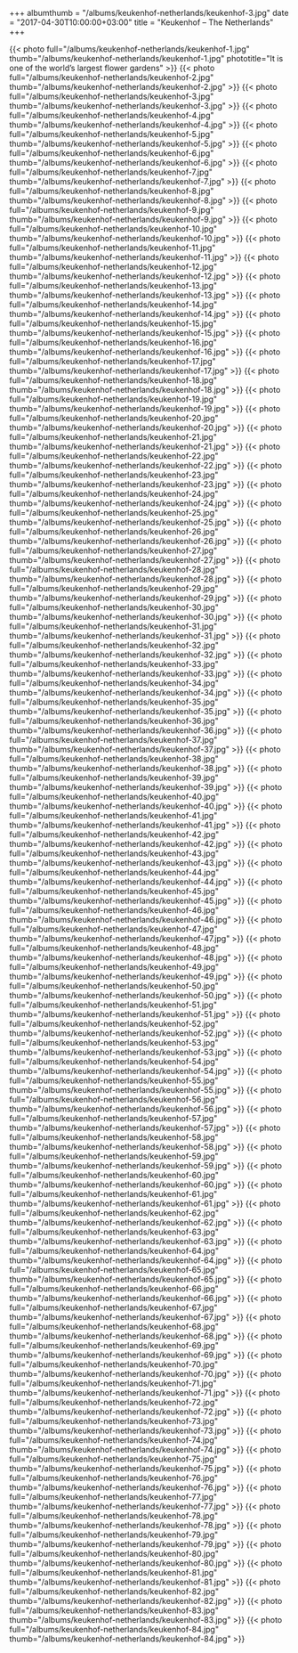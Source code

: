 +++
albumthumb = "/albums/keukenhof-netherlands/keukenhof-3.jpg"
date = "2017-04-30T10:00:00+03:00"
title = "Keukenhof – The Netherlands"
+++

{{< photo full="/albums/keukenhof-netherlands/keukenhof-1.jpg" thumb="/albums/keukenhof-netherlands/keukenhof-1.jpg" 
phototitle="It is one of the world’s largest flower gardens" >}}
{{< photo full="/albums/keukenhof-netherlands/keukenhof-2.jpg" 
         thumb="/albums/keukenhof-netherlands/keukenhof-2.jpg"  >}}
{{< photo full="/albums/keukenhof-netherlands/keukenhof-3.jpg" 
         thumb="/albums/keukenhof-netherlands/keukenhof-3.jpg"  >}}
{{< photo full="/albums/keukenhof-netherlands/keukenhof-4.jpg" 
         thumb="/albums/keukenhof-netherlands/keukenhof-4.jpg"  >}}
{{< photo full="/albums/keukenhof-netherlands/keukenhof-5.jpg" 
         thumb="/albums/keukenhof-netherlands/keukenhof-5.jpg"  >}}
{{< photo full="/albums/keukenhof-netherlands/keukenhof-6.jpg" 
         thumb="/albums/keukenhof-netherlands/keukenhof-6.jpg"  >}}
{{< photo full="/albums/keukenhof-netherlands/keukenhof-7.jpg" 
         thumb="/albums/keukenhof-netherlands/keukenhof-7.jpg"  >}}
{{< photo full="/albums/keukenhof-netherlands/keukenhof-8.jpg" 
         thumb="/albums/keukenhof-netherlands/keukenhof-8.jpg"  >}}
{{< photo full="/albums/keukenhof-netherlands/keukenhof-9.jpg" 
         thumb="/albums/keukenhof-netherlands/keukenhof-9.jpg"  >}}
{{< photo full="/albums/keukenhof-netherlands/keukenhof-10.jpg" 
         thumb="/albums/keukenhof-netherlands/keukenhof-10.jpg"  >}}
{{< photo full="/albums/keukenhof-netherlands/keukenhof-11.jpg" 
         thumb="/albums/keukenhof-netherlands/keukenhof-11.jpg"  >}}
{{< photo full="/albums/keukenhof-netherlands/keukenhof-12.jpg" 
         thumb="/albums/keukenhof-netherlands/keukenhof-12.jpg"  >}}
{{< photo full="/albums/keukenhof-netherlands/keukenhof-13.jpg" 
         thumb="/albums/keukenhof-netherlands/keukenhof-13.jpg"  >}}
{{< photo full="/albums/keukenhof-netherlands/keukenhof-14.jpg" 
         thumb="/albums/keukenhof-netherlands/keukenhof-14.jpg"  >}}
{{< photo full="/albums/keukenhof-netherlands/keukenhof-15.jpg" 
         thumb="/albums/keukenhof-netherlands/keukenhof-15.jpg"  >}}
{{< photo full="/albums/keukenhof-netherlands/keukenhof-16.jpg" 
         thumb="/albums/keukenhof-netherlands/keukenhof-16.jpg"  >}}
{{< photo full="/albums/keukenhof-netherlands/keukenhof-17.jpg" 
         thumb="/albums/keukenhof-netherlands/keukenhof-17.jpg"  >}}
{{< photo full="/albums/keukenhof-netherlands/keukenhof-18.jpg" 
         thumb="/albums/keukenhof-netherlands/keukenhof-18.jpg"  >}}
{{< photo full="/albums/keukenhof-netherlands/keukenhof-19.jpg" 
         thumb="/albums/keukenhof-netherlands/keukenhof-19.jpg"  >}}
{{< photo full="/albums/keukenhof-netherlands/keukenhof-20.jpg" 
         thumb="/albums/keukenhof-netherlands/keukenhof-20.jpg"  >}}
{{< photo full="/albums/keukenhof-netherlands/keukenhof-21.jpg" 
         thumb="/albums/keukenhof-netherlands/keukenhof-21.jpg"  >}}
{{< photo full="/albums/keukenhof-netherlands/keukenhof-22.jpg" 
         thumb="/albums/keukenhof-netherlands/keukenhof-22.jpg"  >}}
{{< photo full="/albums/keukenhof-netherlands/keukenhof-23.jpg" 
         thumb="/albums/keukenhof-netherlands/keukenhof-23.jpg"  >}}
{{< photo full="/albums/keukenhof-netherlands/keukenhof-24.jpg" 
         thumb="/albums/keukenhof-netherlands/keukenhof-24.jpg"  >}}
{{< photo full="/albums/keukenhof-netherlands/keukenhof-25.jpg" 
         thumb="/albums/keukenhof-netherlands/keukenhof-25.jpg"  >}}
{{< photo full="/albums/keukenhof-netherlands/keukenhof-26.jpg" 
         thumb="/albums/keukenhof-netherlands/keukenhof-26.jpg"  >}}
{{< photo full="/albums/keukenhof-netherlands/keukenhof-27.jpg" 
         thumb="/albums/keukenhof-netherlands/keukenhof-27.jpg"  >}}
{{< photo full="/albums/keukenhof-netherlands/keukenhof-28.jpg" 
         thumb="/albums/keukenhof-netherlands/keukenhof-28.jpg"  >}}
{{< photo full="/albums/keukenhof-netherlands/keukenhof-29.jpg" 
         thumb="/albums/keukenhof-netherlands/keukenhof-29.jpg"  >}}
{{< photo full="/albums/keukenhof-netherlands/keukenhof-30.jpg" 
         thumb="/albums/keukenhof-netherlands/keukenhof-30.jpg"  >}}
{{< photo full="/albums/keukenhof-netherlands/keukenhof-31.jpg" 
         thumb="/albums/keukenhof-netherlands/keukenhof-31.jpg"  >}}
{{< photo full="/albums/keukenhof-netherlands/keukenhof-32.jpg" 
         thumb="/albums/keukenhof-netherlands/keukenhof-32.jpg"  >}}
{{< photo full="/albums/keukenhof-netherlands/keukenhof-33.jpg" 
         thumb="/albums/keukenhof-netherlands/keukenhof-33.jpg"  >}}
{{< photo full="/albums/keukenhof-netherlands/keukenhof-34.jpg" 
         thumb="/albums/keukenhof-netherlands/keukenhof-34.jpg"  >}}
{{< photo full="/albums/keukenhof-netherlands/keukenhof-35.jpg" 
         thumb="/albums/keukenhof-netherlands/keukenhof-35.jpg"  >}}
{{< photo full="/albums/keukenhof-netherlands/keukenhof-36.jpg" 
         thumb="/albums/keukenhof-netherlands/keukenhof-36.jpg"  >}}
{{< photo full="/albums/keukenhof-netherlands/keukenhof-37.jpg" 
         thumb="/albums/keukenhof-netherlands/keukenhof-37.jpg"  >}}
{{< photo full="/albums/keukenhof-netherlands/keukenhof-38.jpg" 
         thumb="/albums/keukenhof-netherlands/keukenhof-38.jpg"  >}}
{{< photo full="/albums/keukenhof-netherlands/keukenhof-39.jpg" 
         thumb="/albums/keukenhof-netherlands/keukenhof-39.jpg"  >}}
{{< photo full="/albums/keukenhof-netherlands/keukenhof-40.jpg" 
         thumb="/albums/keukenhof-netherlands/keukenhof-40.jpg"  >}}
{{< photo full="/albums/keukenhof-netherlands/keukenhof-41.jpg" 
         thumb="/albums/keukenhof-netherlands/keukenhof-41.jpg"  >}}
{{< photo full="/albums/keukenhof-netherlands/keukenhof-42.jpg" 
         thumb="/albums/keukenhof-netherlands/keukenhof-42.jpg"  >}}
{{< photo full="/albums/keukenhof-netherlands/keukenhof-43.jpg" 
         thumb="/albums/keukenhof-netherlands/keukenhof-43.jpg"  >}}
{{< photo full="/albums/keukenhof-netherlands/keukenhof-44.jpg" 
         thumb="/albums/keukenhof-netherlands/keukenhof-44.jpg"  >}}
{{< photo full="/albums/keukenhof-netherlands/keukenhof-45.jpg" 
         thumb="/albums/keukenhof-netherlands/keukenhof-45.jpg"  >}}
{{< photo full="/albums/keukenhof-netherlands/keukenhof-46.jpg" 
         thumb="/albums/keukenhof-netherlands/keukenhof-46.jpg"  >}}
{{< photo full="/albums/keukenhof-netherlands/keukenhof-47.jpg" 
         thumb="/albums/keukenhof-netherlands/keukenhof-47.jpg"  >}}
{{< photo full="/albums/keukenhof-netherlands/keukenhof-48.jpg" 
         thumb="/albums/keukenhof-netherlands/keukenhof-48.jpg"  >}}
{{< photo full="/albums/keukenhof-netherlands/keukenhof-49.jpg" 
         thumb="/albums/keukenhof-netherlands/keukenhof-49.jpg"  >}}
{{< photo full="/albums/keukenhof-netherlands/keukenhof-50.jpg" 
         thumb="/albums/keukenhof-netherlands/keukenhof-50.jpg"  >}}
{{< photo full="/albums/keukenhof-netherlands/keukenhof-51.jpg" 
         thumb="/albums/keukenhof-netherlands/keukenhof-51.jpg"  >}}
{{< photo full="/albums/keukenhof-netherlands/keukenhof-52.jpg" 
         thumb="/albums/keukenhof-netherlands/keukenhof-52.jpg"  >}}
{{< photo full="/albums/keukenhof-netherlands/keukenhof-53.jpg" 
         thumb="/albums/keukenhof-netherlands/keukenhof-53.jpg"  >}}
{{< photo full="/albums/keukenhof-netherlands/keukenhof-54.jpg" 
         thumb="/albums/keukenhof-netherlands/keukenhof-54.jpg"  >}}
{{< photo full="/albums/keukenhof-netherlands/keukenhof-55.jpg" 
         thumb="/albums/keukenhof-netherlands/keukenhof-55.jpg"  >}}
{{< photo full="/albums/keukenhof-netherlands/keukenhof-56.jpg" 
         thumb="/albums/keukenhof-netherlands/keukenhof-56.jpg"  >}}
{{< photo full="/albums/keukenhof-netherlands/keukenhof-57.jpg" 
         thumb="/albums/keukenhof-netherlands/keukenhof-57.jpg"  >}}
{{< photo full="/albums/keukenhof-netherlands/keukenhof-58.jpg" 
         thumb="/albums/keukenhof-netherlands/keukenhof-58.jpg"  >}}
{{< photo full="/albums/keukenhof-netherlands/keukenhof-59.jpg" 
         thumb="/albums/keukenhof-netherlands/keukenhof-59.jpg"  >}}
{{< photo full="/albums/keukenhof-netherlands/keukenhof-60.jpg" 
         thumb="/albums/keukenhof-netherlands/keukenhof-60.jpg"  >}}
{{< photo full="/albums/keukenhof-netherlands/keukenhof-61.jpg" 
         thumb="/albums/keukenhof-netherlands/keukenhof-61.jpg"  >}}
{{< photo full="/albums/keukenhof-netherlands/keukenhof-62.jpg" 
         thumb="/albums/keukenhof-netherlands/keukenhof-62.jpg"  >}}
{{< photo full="/albums/keukenhof-netherlands/keukenhof-63.jpg" 
         thumb="/albums/keukenhof-netherlands/keukenhof-63.jpg"  >}}
{{< photo full="/albums/keukenhof-netherlands/keukenhof-64.jpg" 
         thumb="/albums/keukenhof-netherlands/keukenhof-64.jpg"  >}}
{{< photo full="/albums/keukenhof-netherlands/keukenhof-65.jpg" 
         thumb="/albums/keukenhof-netherlands/keukenhof-65.jpg"  >}}
{{< photo full="/albums/keukenhof-netherlands/keukenhof-66.jpg" 
         thumb="/albums/keukenhof-netherlands/keukenhof-66.jpg"  >}}
{{< photo full="/albums/keukenhof-netherlands/keukenhof-67.jpg" 
         thumb="/albums/keukenhof-netherlands/keukenhof-67.jpg"  >}}
{{< photo full="/albums/keukenhof-netherlands/keukenhof-68.jpg" 
         thumb="/albums/keukenhof-netherlands/keukenhof-68.jpg"  >}}
{{< photo full="/albums/keukenhof-netherlands/keukenhof-69.jpg" 
         thumb="/albums/keukenhof-netherlands/keukenhof-69.jpg"  >}}
{{< photo full="/albums/keukenhof-netherlands/keukenhof-70.jpg" 
         thumb="/albums/keukenhof-netherlands/keukenhof-70.jpg"  >}}
{{< photo full="/albums/keukenhof-netherlands/keukenhof-71.jpg" 
         thumb="/albums/keukenhof-netherlands/keukenhof-71.jpg"  >}}
{{< photo full="/albums/keukenhof-netherlands/keukenhof-72.jpg" 
         thumb="/albums/keukenhof-netherlands/keukenhof-72.jpg"  >}}
{{< photo full="/albums/keukenhof-netherlands/keukenhof-73.jpg" 
         thumb="/albums/keukenhof-netherlands/keukenhof-73.jpg"  >}}
{{< photo full="/albums/keukenhof-netherlands/keukenhof-74.jpg" 
         thumb="/albums/keukenhof-netherlands/keukenhof-74.jpg"  >}}
{{< photo full="/albums/keukenhof-netherlands/keukenhof-75.jpg" 
         thumb="/albums/keukenhof-netherlands/keukenhof-75.jpg"  >}}
{{< photo full="/albums/keukenhof-netherlands/keukenhof-76.jpg" 
         thumb="/albums/keukenhof-netherlands/keukenhof-76.jpg"  >}}
{{< photo full="/albums/keukenhof-netherlands/keukenhof-77.jpg" 
         thumb="/albums/keukenhof-netherlands/keukenhof-77.jpg"  >}}
{{< photo full="/albums/keukenhof-netherlands/keukenhof-78.jpg" 
         thumb="/albums/keukenhof-netherlands/keukenhof-78.jpg"  >}}
{{< photo full="/albums/keukenhof-netherlands/keukenhof-79.jpg" 
         thumb="/albums/keukenhof-netherlands/keukenhof-79.jpg"  >}}
{{< photo full="/albums/keukenhof-netherlands/keukenhof-80.jpg" 
         thumb="/albums/keukenhof-netherlands/keukenhof-80.jpg"  >}}
{{< photo full="/albums/keukenhof-netherlands/keukenhof-81.jpg" 
         thumb="/albums/keukenhof-netherlands/keukenhof-81.jpg"  >}}
{{< photo full="/albums/keukenhof-netherlands/keukenhof-82.jpg" 
         thumb="/albums/keukenhof-netherlands/keukenhof-82.jpg"  >}}
{{< photo full="/albums/keukenhof-netherlands/keukenhof-83.jpg" 
         thumb="/albums/keukenhof-netherlands/keukenhof-83.jpg"  >}}
{{< photo full="/albums/keukenhof-netherlands/keukenhof-84.jpg" 
         thumb="/albums/keukenhof-netherlands/keukenhof-84.jpg"  >}}
